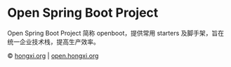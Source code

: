 # Open Spring Boot Project
Open Spring Boot Project 简称 openboot，提供常用 starters 及脚手架，旨在统一企业技术栈，提高生产效率。

&copy; [hongxi.org](http://hongxi.org) | [open.hongxi.org](http://open.hongxi.org)